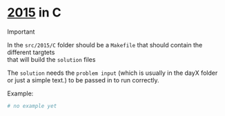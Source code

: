 # [2015](https://adventofcode.com/2015) in C

>[!IMPORTANT]
> In the `src/2015/C` folder should be a `Makefile` that should contain the different targtets  
> that will build the `solution` files
>
> The `solution` needs the `problem input` (which is usually in the dayX folder or just a simple text.) to be passed in to run correctly.
>
> Example:
>```bash
># no example yet
>```

